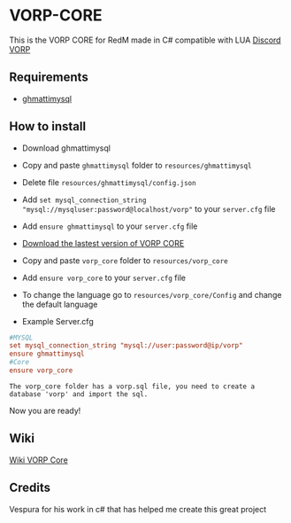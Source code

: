 # VORP-CORE
This is the VORP CORE for RedM made in C# compatible with LUA
[Discord VORP](https://discord.gg/23MPbQ6)

## Requirements
- [ghmattimysql](https://github.com/GHMatti/ghmattimysql/releases)

## How to install
* Download ghmattimysql
* Copy and paste ```ghmattimysql``` folder to ```resources/ghmattimysql```
* Delete file ```resources/ghmattimysql/config.json```
* Add ```set mysql_connection_string "mysql://mysqluser:password@localhost/vorp"``` to your ```server.cfg``` file
* Add ```ensure ghmattimysql``` to your ```server.cfg``` file

* [Download the lastest version of VORP CORE](https://github.com/VORPCORE/VORP-Core/releases)

* Copy and paste ```vorp_core``` folder to ```resources/vorp_core```
* Add ```ensure vorp_core``` to your ```server.cfg``` file
* To change the language go to ```resources/vorp_core/Config``` and change the default language
* Example Server.cfg
```cfg
#MYSQL
set mysql_connection_string "mysql://user:password@ip/vorp"
ensure ghmattimysql
#Core
ensure vorp_core
```
````
The vorp_core folder has a vorp.sql file, you need to create a database 'vorp' and import the sql.
````
Now you are ready!

## Wiki
[Wiki VORP Core](http://docs.vorpcore.com:3000/home)

## Credits
Vespura for his work in c# that has helped me create this great project

